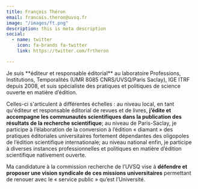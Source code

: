 ```yaml
---
title: François Théron
email: francois.theron@uvsq.fr
image: "/images/ft.png"
description: this is meta description
social:
  - name: twitter
    icon: fa-brands fa-twitter
    link: https://twitter.com/frtheron

---
```


<div align="left">Je suis **éditeur et responsable éditorial** au laboratoire Professions, Institutions, Temporalités (UMR 8085 CNRS/UVSQ/Paris Saclay), IGE ITRF depuis 2008, et suis spécialiste des pratiques et politiques de science ouverte en matière d’édition.

Celles-ci s'articulent à différentes échelles : au niveau local, en tant qu'éditeur et responsable éditorial de revues et de livres, **j’édite et accompagne les communautés scientifiques dans la publication des résultats de la recherche scientifique**; au niveau de Paris-Saclay, je participe à l’élaboration de la conversion à l’édition « diamant » des pratiques éditoriales universitaires fortement dépendantes des oligopoles de l’édition scientifique internationale; au niveau national enfin, je participe à diverses instances professionnelles et politiques en matière d’édition scientifique nativement ouverte. 

Ma candidature à la commission recherche de l’UVSQ vise à **défendre et proposer une vision syndicale de ces missions universitaires** permettant de renouer avec le « service public » qu’est l’Université.</div>

